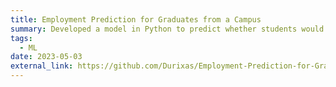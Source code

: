 ```yaml
---
title: Employment Prediction for Graduates from a Campus
summary: Developed a model in Python to predict whether students would get placed after graduation based on grades, degree specialization and work experience.
tags:
  - ML
date: 2023-05-03
external_link: https://github.com/Durixas/Employment-Prediction-for-Graduates
---
```

